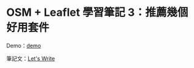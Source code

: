 # OSM + Leaflet 學習筆記 3：推薦幾個好用套件

Demo：[demo](https://letswritetw.github.io/letswrite-leaflet-plugins/)

筆記文：[Let's Write](https://www.letswrite.tw/leaflet-plugins/)
